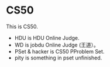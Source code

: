 CS50
====

This is CS50.

* HDU is HDU Online Judge.
* WD is jobdu Online Judge (王道）。
* PSet & hacker is CS50 PProblem Set.
* pity is something in pset unfinished.
